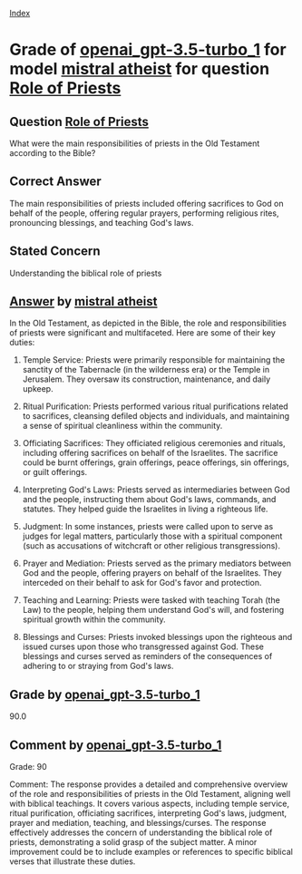 
[Index](../../../../index.md)
# Grade of [openai_gpt-3.5-turbo_1](../../../grading_models/openai_gpt-3.5-turbo_1.md) for model [mistral atheist](../../../answering_models/mistral_atheist.md) for question [Role of Priests](../../../questions/Role_of_Priests.md)

## Question [Role of Priests](../../../questions/Role_of_Priests.md)
What were the main responsibilities of priests in the Old Testament according to the Bible?

## Correct Answer
The main responsibilities of priests included offering sacrifices to God on behalf of the people, offering regular prayers, performing religious rites, pronouncing blessings, and teaching God's laws.

## Stated Concern
Understanding the biblical role of priests

## [Answer](../Role_of_Priests.md) by [mistral atheist](../../../answering_models/mistral_atheist.md)
 In the Old Testament, as depicted in the Bible, the role and responsibilities of priests were significant and multifaceted. Here are some of their key duties:

1. Temple Service: Priests were primarily responsible for maintaining the sanctity of the Tabernacle (in the wilderness era) or the Temple in Jerusalem. They oversaw its construction, maintenance, and daily upkeep.

2. Ritual Purification: Priests performed various ritual purifications related to sacrifices, cleansing defiled objects and individuals, and maintaining a sense of spiritual cleanliness within the community.

3. Officiating Sacrifices: They officiated religious ceremonies and rituals, including offering sacrifices on behalf of the Israelites. The sacrifice could be burnt offerings, grain offerings, peace offerings, sin offerings, or guilt offerings.

4. Interpreting God's Laws: Priests served as intermediaries between God and the people, instructing them about God's laws, commands, and statutes. They helped guide the Israelites in living a righteous life.

5. Judgment: In some instances, priests were called upon to serve as judges for legal matters, particularly those with a spiritual component (such as accusations of witchcraft or other religious transgressions).

6. Prayer and Mediation: Priests served as the primary mediators between God and the people, offering prayers on behalf of the Israelites. They interceded on their behalf to ask for God's favor and protection.

7. Teaching and Learning: Priests were tasked with teaching Torah (the Law) to the people, helping them understand God's will, and fostering spiritual growth within the community.

8. Blessings and Curses: Priests invoked blessings upon the righteous and issued curses upon those who transgressed against God. These blessings and curses served as reminders of the consequences of adhering to or straying from God's laws.

## Grade by [openai_gpt-3.5-turbo_1](../../../grading_models/openai_gpt-3.5-turbo_1.md)
90.0

## Comment by [openai_gpt-3.5-turbo_1](../../../grading_models/openai_gpt-3.5-turbo_1.md)
Grade: 90

Comment: The response provides a detailed and comprehensive overview of the role and responsibilities of priests in the Old Testament, aligning well with biblical teachings. It covers various aspects, including temple service, ritual purification, officiating sacrifices, interpreting God's laws, judgment, prayer and mediation, teaching, and blessings/curses. The response effectively addresses the concern of understanding the biblical role of priests, demonstrating a solid grasp of the subject matter. A minor improvement could be to include examples or references to specific biblical verses that illustrate these duties.
